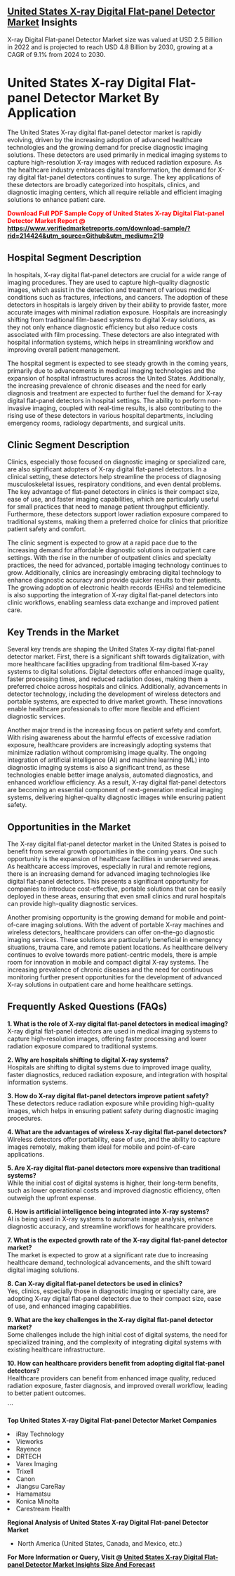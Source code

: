 <h2><a href="https://www.verifiedmarketreports.com/download-sample/?rid=214424&amp;utm_source=Github&amp;utm_medium=219" target="_blank">United States X-ray Digital Flat-panel Detector Market</a> Insights</h2><p>X-ray Digital Flat-panel Detector Market size was valued at USD 2.5 Billion in 2022 and is projected to reach USD 4.8 Billion by 2030, growing at a CAGR of 9.1% from 2024 to 2030.</p><p> <h1>United States X-ray Digital Flat-panel Detector Market By Application</h1> <p>The United States X-ray digital flat-panel detector market is rapidly evolving, driven by the increasing adoption of advanced healthcare technologies and the growing demand for precise diagnostic imaging solutions. These detectors are used primarily in medical imaging systems to capture high-resolution X-ray images with reduced radiation exposure. As the healthcare industry embraces digital transformation, the demand for X-ray digital flat-panel detectors continues to surge. The key applications of these detectors are broadly categorized into hospitals, clinics, and diagnostic imaging centers, which all require reliable and efficient imaging solutions to enhance patient care. <strong><p><span class=""><span style="color: #ff0000;"><strong>Download Full PDF Sample Copy of United States X-ray Digital Flat-panel Detector Market Report</strong> @ </span><a href="https://www.verifiedmarketreports.com/download-sample/?rid=214424&amp;utm_source=Github&amp;utm_medium=219" target="_blank">https://www.verifiedmarketreports.com/download-sample/?rid=214424&amp;utm_source=Github&amp;utm_medium=219</a></span></p></strong></p> <h2>Hospital Segment Description</h2> <p>In hospitals, X-ray digital flat-panel detectors are crucial for a wide range of imaging procedures. They are used to capture high-quality diagnostic images, which assist in the detection and treatment of various medical conditions such as fractures, infections, and cancers. The adoption of these detectors in hospitals is largely driven by their ability to provide faster, more accurate images with minimal radiation exposure. Hospitals are increasingly shifting from traditional film-based systems to digital X-ray solutions, as they not only enhance diagnostic efficiency but also reduce costs associated with film processing. These detectors are also integrated with hospital information systems, which helps in streamlining workflow and improving overall patient management.</p> <p>The hospital segment is expected to see steady growth in the coming years, primarily due to advancements in medical imaging technologies and the expansion of hospital infrastructures across the United States. Additionally, the increasing prevalence of chronic diseases and the need for early diagnosis and treatment are expected to further fuel the demand for X-ray digital flat-panel detectors in hospital settings. The ability to perform non-invasive imaging, coupled with real-time results, is also contributing to the rising use of these detectors in various hospital departments, including emergency rooms, radiology departments, and surgical units.</p> <h2>Clinic Segment Description</h2> <p>Clinics, especially those focused on diagnostic imaging or specialized care, are also significant adopters of X-ray digital flat-panel detectors. In a clinical setting, these detectors help streamline the process of diagnosing musculoskeletal issues, respiratory conditions, and even dental problems. The key advantage of flat-panel detectors in clinics is their compact size, ease of use, and faster imaging capabilities, which are particularly useful for small practices that need to manage patient throughput efficiently. Furthermore, these detectors support lower radiation exposure compared to traditional systems, making them a preferred choice for clinics that prioritize patient safety and comfort.</p> <p>The clinic segment is expected to grow at a rapid pace due to the increasing demand for affordable diagnostic solutions in outpatient care settings. With the rise in the number of outpatient clinics and specialty practices, the need for advanced, portable imaging technology continues to grow. Additionally, clinics are increasingly embracing digital technology to enhance diagnostic accuracy and provide quicker results to their patients. The growing adoption of electronic health records (EHRs) and telemedicine is also supporting the integration of X-ray digital flat-panel detectors into clinic workflows, enabling seamless data exchange and improved patient care.</p> <h2>Key Trends in the Market</h2> <p>Several key trends are shaping the United States X-ray digital flat-panel detector market. First, there is a significant shift towards digitalization, with more healthcare facilities upgrading from traditional film-based X-ray systems to digital solutions. Digital detectors offer enhanced image quality, faster processing times, and reduced radiation doses, making them a preferred choice across hospitals and clinics. Additionally, advancements in detector technology, including the development of wireless detectors and portable systems, are expected to drive market growth. These innovations enable healthcare professionals to offer more flexible and efficient diagnostic services.</p> <p>Another major trend is the increasing focus on patient safety and comfort. With rising awareness about the harmful effects of excessive radiation exposure, healthcare providers are increasingly adopting systems that minimize radiation without compromising image quality. The ongoing integration of artificial intelligence (AI) and machine learning (ML) into diagnostic imaging systems is also a significant trend, as these technologies enable better image analysis, automated diagnostics, and enhanced workflow efficiency. As a result, X-ray digital flat-panel detectors are becoming an essential component of next-generation medical imaging systems, delivering higher-quality diagnostic images while ensuring patient safety.</p> <h2>Opportunities in the Market</h2> <p>The X-ray digital flat-panel detector market in the United States is poised to benefit from several growth opportunities in the coming years. One such opportunity is the expansion of healthcare facilities in underserved areas. As healthcare access improves, especially in rural and remote regions, there is an increasing demand for advanced imaging technologies like digital flat-panel detectors. This presents a significant opportunity for companies to introduce cost-effective, portable solutions that can be easily deployed in these areas, ensuring that even small clinics and rural hospitals can provide high-quality diagnostic services.</p> <p>Another promising opportunity is the growing demand for mobile and point-of-care imaging solutions. With the advent of portable X-ray machines and wireless detectors, healthcare providers can offer on-the-go diagnostic imaging services. These solutions are particularly beneficial in emergency situations, trauma care, and remote patient locations. As healthcare delivery continues to evolve towards more patient-centric models, there is ample room for innovation in mobile and compact digital X-ray systems. The increasing prevalence of chronic diseases and the need for continuous monitoring further present opportunities for the development of advanced X-ray solutions in outpatient care and home healthcare settings.</p> <h2>Frequently Asked Questions (FAQs)</h2> <p><strong>1. What is the role of X-ray digital flat-panel detectors in medical imaging?</strong><br> X-ray digital flat-panel detectors are used in medical imaging systems to capture high-resolution images, offering faster processing and lower radiation exposure compared to traditional systems.</p> <p><strong>2. Why are hospitals shifting to digital X-ray systems?</strong><br> Hospitals are shifting to digital systems due to improved image quality, faster diagnostics, reduced radiation exposure, and integration with hospital information systems.</p> <p><strong>3. How do X-ray digital flat-panel detectors improve patient safety?</strong><br> These detectors reduce radiation exposure while providing high-quality images, which helps in ensuring patient safety during diagnostic imaging procedures.</p> <p><strong>4. What are the advantages of wireless X-ray digital flat-panel detectors?</strong><br> Wireless detectors offer portability, ease of use, and the ability to capture images remotely, making them ideal for mobile and point-of-care applications.</p> <p><strong>5. Are X-ray digital flat-panel detectors more expensive than traditional systems?</strong><br> While the initial cost of digital systems is higher, their long-term benefits, such as lower operational costs and improved diagnostic efficiency, often outweigh the upfront expense.</p> <p><strong>6. How is artificial intelligence being integrated into X-ray systems?</strong><br> AI is being used in X-ray systems to automate image analysis, enhance diagnostic accuracy, and streamline workflows for healthcare providers.</p> <p><strong>7. What is the expected growth rate of the X-ray digital flat-panel detector market?</strong><br> The market is expected to grow at a significant rate due to increasing healthcare demand, technological advancements, and the shift toward digital imaging solutions.</p> <p><strong>8. Can X-ray digital flat-panel detectors be used in clinics?</strong><br> Yes, clinics, especially those in diagnostic imaging or specialty care, are adopting X-ray digital flat-panel detectors due to their compact size, ease of use, and enhanced imaging capabilities.</p> <p><strong>9. What are the key challenges in the X-ray digital flat-panel detector market?</strong><br> Some challenges include the high initial cost of digital systems, the need for specialized training, and the complexity of integrating digital systems with existing healthcare infrastructure.</p> <p><strong>10. How can healthcare providers benefit from adopting digital flat-panel detectors?</strong><br> Healthcare providers can benefit from enhanced image quality, reduced radiation exposure, faster diagnosis, and improved overall workflow, leading to better patient outcomes.</p> ```</p><p><strong>Top United States X-ray Digital Flat-panel Detector Market Companies</strong></p><div data-test-id=""><p><li>iRay Technology</li><li> Vieworks</li><li> Rayence</li><li> DRTECH</li><li> Varex Imaging</li><li> Trixell</li><li> Canon</li><li> Jiangsu CareRay</li><li> Hamamatsu</li><li> Konica Minolta</li><li> Carestream Health</li></p><div><strong>Regional Analysis of&nbsp;United States X-ray Digital Flat-panel Detector Market</strong></div><ul><li dir="ltr"><p dir="ltr">North America&nbsp;(United States, Canada, and Mexico, etc.)</p></li></ul><p><strong>For More Information or Query, Visit @&nbsp;</strong><strong><a href="https://www.verifiedmarketreports.com/product/x-ray-digital-flat-panel-detector-market/?utm_source=Github&amp;utm_medium=219" target="_blank">United States X-ray Digital Flat-panel Detector Market Insights Size And Forecast</a></strong></p></div>
